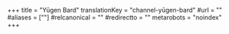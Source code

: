+++
title = "Yūgen Bard"
translationKey = "channel-yūgen-bard"
#url = ""
#aliases = [""]
#relcanonical = ""
#redirectto = ""
metarobots = "noindex"
+++
